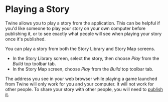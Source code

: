 # Playing a Story

Twine allows you to play a story from the application. This can be helpful if
you'd like someone to play your story on your own computer before publishing it,
or to see exactly what people will see when playing your story once it's
published.

You can play a story from both the Story Library and Story Map screens.

- In the Story Library screen, select the story, then choose _Play_ from the
  _Build_ top toolbar tab.
- In the Story Map screen, choose _Play_ from the _Build_ top toolbar tab.

The address you see in your web browser while playing a game launched from Twine
will only work for you and your computer. It will not work for other people. To
share your story with other people, you will need to [publish
it](publishing.md).

